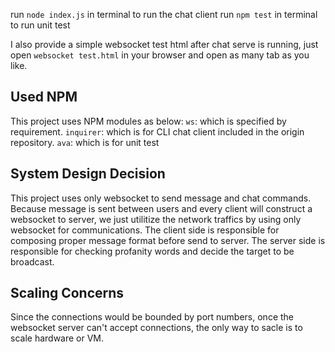 run `node index.js` in terminal to run the chat client
run `npm test` in terminal to run unit test

I also provide a simple websocket test html after chat serve is running, just open `websocket test.html` in your browser and open as many tab as you like.

## Used NPM
This project uses NPM modules as below:
`ws`: which is specified by requirement.
`inquirer`: which is for CLI chat client included in the origin repository.
`ava`: which is for unit test

## System Design Decision
This project uses only websocket to send message and chat commands.
Because message is sent between users and every client will construct a websocket to server,
we just utilitize the network traffics by using only websocket for communications.
The client side is responsible for composing proper message format before send to server.
The server side is responsible for checking profanity words and decide the target to be broadcast.

## Scaling Concerns
Since the connections would be bounded by port numbers, once the websocket server can't accept connections, the only way to sacle is to scale hardware or VM.